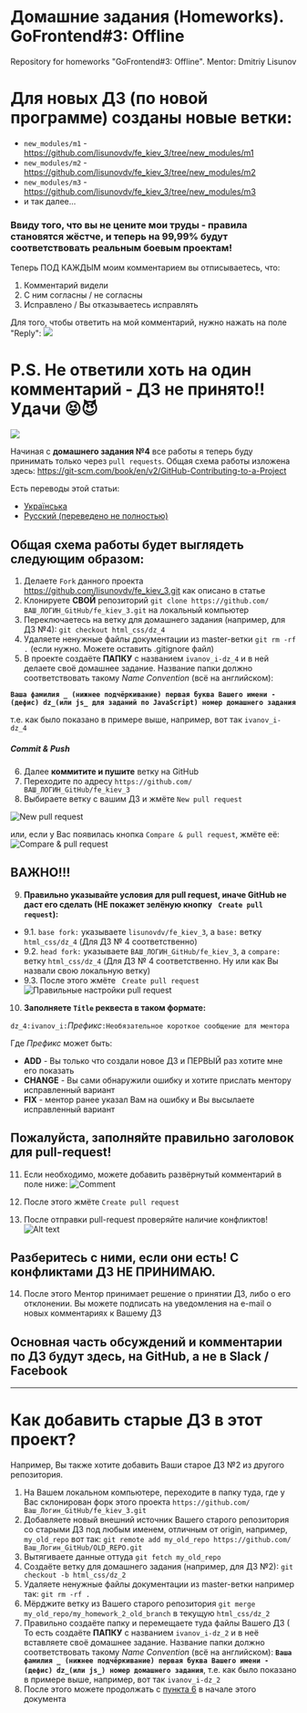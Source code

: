 # Домашние задания (Homeworks). GoFrontend#3: Offline
Repository for homeworks "GoFrontend#3: Offline". Mentor: Dmitriy Lisunov

# Для новых ДЗ (по новой программе) созданы новые ветки:
+ `new_modules/m1` - https://github.com/lisunovdv/fe_kiev_3/tree/new_modules/m1
+ `new_modules/m2` - https://github.com/lisunovdv/fe_kiev_3/tree/new_modules/m2
+ `new_modules/m3` - https://github.com/lisunovdv/fe_kiev_3/tree/new_modules/m3
+ и так далее...

### Ввиду того, что вы не цените мои труды - правила становятся жёстче, и теперь на 99,99% будут соответствовать реальным боевым проектам!
Теперь ПОД КАЖДЫМ моим комментарием вы отписываетесь, что:
1) Комментарий видели
2) С ним согласны / не согласны
3) Исправлено / Вы отказываетесь исправлять

Для того, чтобы ответить на мой комментарий, нужно нажать на поле "Reply":
![](http://share-srv.pulsarfour.com/p4/chrome_2017-07-31_22-12-58.png)

P.S. Не ответили хоть на один комментарий - ДЗ не принято!! Удачи :stuck_out_tongue_closed_eyes::smiling_imp:
===============================================================

![](http://aws-cf.imdoc.fr/prod/photos/6/4/2/3820642/2844403/img-2844403d28.jpg)

Начиная с **домашнего задания №4** все работы я теперь буду принимать только через `pull requests`.
Общая схема работы изложена здесь: https://git-scm.com/book/en/v2/GitHub-Contributing-to-a-Project

Есть переводы этой статьи:
- [Українська](https://git-scm.com/book/uk/v2/GitHub-%D0%AF%D0%BA-%D0%B7%D1%80%D0%BE%D0%B1%D0%B8%D1%82%D0%B8-%D0%B2%D0%BD%D0%B5%D1%81%D0%BE%D0%BA-%D0%B4%D0%BE-%D0%BF%D1%80%D0%BE%D0%B5%D0%BA%D1%82%D1%83)
- [Русский (переведено не полностью)](https://git-scm.com/book/ru/v2/GitHub-%D0%92%D0%BD%D0%B5%D1%81%D0%B5%D0%BD%D0%B8%D0%B5-%D1%81%D0%BE%D0%B1%D1%81%D1%82%D0%B2%D0%B5%D0%BD%D0%BD%D0%BE%D0%B3%D0%BE-%D0%B2%D0%BA%D0%BB%D0%B0%D0%B4%D0%B0-%D0%B2-%D0%BF%D1%80%D0%BE%D0%B5%D0%BA%D1%82%D1%8B)

## Общая схема работы будет выглядеть следующим образом:
1. Делаете `Fork` данного проекта https://github.com/lisunovdv/fe_kiev_3.git как описано в статье
2. Клонируете **СВОЙ** репозиторий `git clone https://github.com/ВАШ_ЛОГИН_GitHub/fe_kiev_3.git` на локальный компьютер
3. Переключаетесь на ветку для домашнего задания (например, для ДЗ №4): `git checkout html_css/dz_4`
4. Удаляете ненужные файлы документации из master-ветки `git rm -rf .` (если нужно. Можете оставить .gitignore файл)
5. В проекте создаёте **ПАПКУ** с названием `ivanov_i-dz_4` и в ней делаете своё домашнее задание. Название папки должно соответствовать такому *Name Convention* (всё на английском): 

**`Ваша фамилия _ (нижнее подчёркивание) первая буква Вашего имени - (дефис) dz_(или js_ для заданий по JavaScript) номер домашнего задания`**

т.е. как было показано в примере выше, например, вот так `ivanov_i-dz_4`
##### Commit & Push
6. Далее **коммитите и пушите** ветку на GitHub
7. Переходите по адресу `https://github.com/ВАШ_ЛОГИН_GitHub/fe_kiev_3`
8. Выбираете ветку с вашим ДЗ и жмёте `New pull request`

![New pull request](https://github.com/lisunovdv/fe_kiev_3/blob/master/New%20Pull%20Request.jpg)

или, если у Вас появилась кнопка `Compare & pull request`, жмёте её: 
![Compare & pull request](https://git-scm.com/book/en/v2/images/blink-02-pr.png)

## ВАЖНО!!!
9. **Правильно указывайте условия для pull request, иначе GitHub не даст его сделать (НЕ покажет зелёную кнопку ` Create pull request`):**
- 9.1. `base fork:` указываете `lisunovdv/fe_kiev_3`, а `base:` ветку `html_css/dz_4` (Для ДЗ № 4 соответственно)
- 9.2. `head fork:` указываете `ВАШ_ЛОГИН_GitHub/fe_kiev_3`, а `compare:` ветку `html_css/dz_4` (Для ДЗ № 4 соответственно. Ну или как Вы назвали свою локальную ветку)
- 9.3. После этого жмёте ` Create pull request`
![Правильные настройки pull request](https://github.com/lisunovdv/fe_kiev_3/blob/master/Pull-Request-proccess.jpg)

10. **Заполняете `Title` реквеста в таком формате:** 

`dz_4:ivanov_i:`*Префикс*`:Необязательное короткое сообщение для ментора`

Где *Префикс* может быть:
- **ADD** - Вы только что создали новое ДЗ и ПЕРВЫЙ раз хотите мне его показать
- **CHANGE** - Вы сами обнаружили ошибку и хотите прислать ментору исправленный вариант
- **FIX** - ментор ранее указал Вам на ошибку и Вы высылаете исправленный вариант

## Пожалуйста, заполняйте правильно заголовок для pull-request!

11. Если необходимо, можете добавить развёрнутый комментарий в поле ниже:
![Comment](https://github.com/lisunovdv/fe_kiev_3/blob/master/Comment.jpg)

12. После этого жмёте `Create pull request`

13. После отправки pull-request проверяйте наличие конфликтов! ![Alt text](https://monosnap.com/file/dLsopd8TdMYzFGcN3c44FKp2NoQOnp.png)

## Разберитесь с ними, если они есть! С конфликтами ДЗ НЕ ПРИНИМАЮ.

14. После этого Ментор принимает решение о принятии ДЗ, либо о его отклонении. Вы можете подписать на уведомления на e-mail о новых комментариях к Вашему ДЗ

## Основная часть обсуждений и комментарии по ДЗ будут здесь, на GitHub, а не в Slack / Facebook
------------------------

# Как добавить старые ДЗ в этот проект?
Например, Вы также хотите добавить Ваши старое ДЗ №2 из другого репозитория.

1. На Вашем локальном компьютере, переходите в папку туда, где у Вас склонирован форк этого проекта `https://github.com/Ваш_Логин_GitHub/fe_kiev_3.git`
2. Добавляете новый внешний источник Вашего старого репозитория со старыми ДЗ под любым именем, отличным от origin, например,  `my_old_repo` вот так:
`git remote add my_old_repo https://github.com/Ваш_Логин_GitHub/OLD_REPO.git`
3. Вытягиваете данные оттуда `git fetch my_old_repo`
4. Создаёте ветку для домашнего задания (например, для ДЗ №2): `git checkout -b html_css/dz_2`
5. Удаляете ненужные файлы документации из master-ветки например так: `git rm -rf .`
6. Мёрджите ветку из Вашего старого репозитория `git merge my_old_repo/my_homework_2_old_branch` в текущую `html_css/dz_2`
7. Правильно создаёте папку и перемещаете туда файлы Вашего ДЗ ( То есть создаёте **ПАПКУ** с названием `ivanov_i-dz_2` и в неё вставляете своё домашнее задание. Название папки должно соответствовать такому *Name Convention* (всё на английском): **`Ваша фамилия _ (нижнее подчёркивание) первая буква Вашего имени - (дефис) dz_(или js_) номер домашнего задания`**, т.е. как было показано в примере выше, например, вот так `ivanov_i-dz_2`
8. После этого можете продолжать с [пункта 6](#commit--push) в начале этого документа
